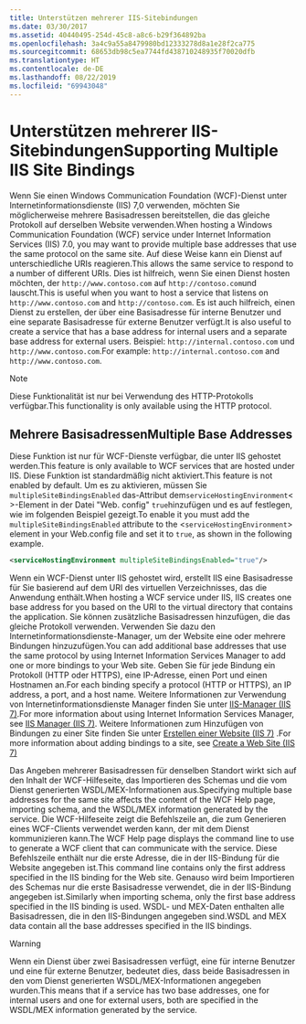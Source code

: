 ```yaml
---
title: Unterstützen mehrerer IIS-Sitebindungen
ms.date: 03/30/2017
ms.assetid: 40440495-254d-45c8-a8c6-b29f364892ba
ms.openlocfilehash: 3a4c9a55a8479980bd12333278d8a1e28f2ca775
ms.sourcegitcommit: 68653db98c5ea7744fd438710248935f70020dfb
ms.translationtype: HT
ms.contentlocale: de-DE
ms.lasthandoff: 08/22/2019
ms.locfileid: "69943048"
---
```

# <a name="supporting-multiple-iis-site-bindings"></a><span data-ttu-id="909ef-102">Unterstützen mehrerer IIS-Sitebindungen</span><span class="sxs-lookup"><span data-stu-id="909ef-102">Supporting Multiple IIS Site Bindings</span></span>
<span data-ttu-id="909ef-103">Wenn Sie einen Windows Communication Foundation (WCF)-Dienst unter Internetinformationsdienste (IIS) 7,0 verwenden, möchten Sie möglicherweise mehrere Basisadressen bereitstellen, die das gleiche Protokoll auf derselben Website verwenden.</span><span class="sxs-lookup"><span data-stu-id="909ef-103">When hosting a Windows Communication Foundation (WCF) service under Internet Information Services (IIS) 7.0, you may want to provide multiple base addresses that use the same protocol on the same site.</span></span> <span data-ttu-id="909ef-104">Auf diese Weise kann ein Dienst auf unterschiedliche URIs reagieren.</span><span class="sxs-lookup"><span data-stu-id="909ef-104">This allows the same service to respond to a number of different URIs.</span></span> <span data-ttu-id="909ef-105">Dies ist hilfreich, wenn Sie einen Dienst hosten möchten, der `http://www.contoso.com` auf `http://contoso.com`und lauscht.</span><span class="sxs-lookup"><span data-stu-id="909ef-105">This is useful when you want to host a service that listens on `http://www.contoso.com` and `http://contoso.com`.</span></span> <span data-ttu-id="909ef-106">Es ist auch hilfreich, einen Dienst zu erstellen, der über eine Basisadresse für interne Benutzer und eine separate Basisadresse für externe Benutzer verfügt.</span><span class="sxs-lookup"><span data-stu-id="909ef-106">It is also useful to create a service that has a base address for internal users and a separate base address for external users.</span></span> <span data-ttu-id="909ef-107">Beispiel: `http://internal.contoso.com` und `http://www.contoso.com`.</span><span class="sxs-lookup"><span data-stu-id="909ef-107">For example: `http://internal.contoso.com` and `http://www.contoso.com`.</span></span>  
  
> [!NOTE]
> <span data-ttu-id="909ef-108">Diese Funktionalität ist nur bei Verwendung des HTTP-Protokolls verfügbar.</span><span class="sxs-lookup"><span data-stu-id="909ef-108">This functionality is only available using the HTTP protocol.</span></span>  
  
## <a name="multiple-base-addresses"></a><span data-ttu-id="909ef-109">Mehrere Basisadressen</span><span class="sxs-lookup"><span data-stu-id="909ef-109">Multiple Base Addresses</span></span>  
 <span data-ttu-id="909ef-110">Diese Funktion ist nur für WCF-Dienste verfügbar, die unter IIS gehostet werden.</span><span class="sxs-lookup"><span data-stu-id="909ef-110">This feature is only available to WCF services that are hosted under IIS.</span></span> <span data-ttu-id="909ef-111">Diese Funktion ist standardmäßig nicht aktiviert.</span><span class="sxs-lookup"><span data-stu-id="909ef-111">This feature is not enabled by default.</span></span> <span data-ttu-id="909ef-112">Um es zu aktivieren, müssen Sie `multipleSiteBindingsEnabled` das-Attribut dem`serviceHostingEnvironment`< >-Element in der Datei "Web. config" `true`hinzufügen und es auf festlegen, wie im folgenden Beispiel gezeigt.</span><span class="sxs-lookup"><span data-stu-id="909ef-112">To enable it you must add the `multipleSiteBindingsEnabled` attribute to the <`serviceHostingEnvironment`> element in your Web.config file and set it to `true`, as shown in the following example.</span></span>  
  
```xml  
<serviceHostingEnvironment multipleSiteBindingsEnabled="true"/>  
```  
  
 <span data-ttu-id="909ef-113">Wenn ein WCF-Dienst unter IIS gehostet wird, erstellt IIS eine Basisadresse für Sie basierend auf dem URI des virtuellen Verzeichnisses, das die Anwendung enthält.</span><span class="sxs-lookup"><span data-stu-id="909ef-113">When hosting a WCF service under IIS, IIS creates one base address for you based on the URI to the virtual directory that contains the application.</span></span> <span data-ttu-id="909ef-114">Sie können zusätzliche Basisadressen hinzufügen, die das gleiche Protokoll verwenden. Verwenden Sie dazu den Internetinformationsdienste-Manager, um der Website eine oder mehrere Bindungen hinzuzufügen.</span><span class="sxs-lookup"><span data-stu-id="909ef-114">You can add additional base addresses that use the same protocol by using Internet Information Services Manager to add one or more bindings to your Web site.</span></span> <span data-ttu-id="909ef-115">Geben Sie für jede Bindung ein Protokoll (HTTP oder HTTPS), eine IP-Adresse, einen Port und einen Hostnamen an.</span><span class="sxs-lookup"><span data-stu-id="909ef-115">For each binding specify a protocol (HTTP or HTTPS), an IP address, a port, and a host name.</span></span> <span data-ttu-id="909ef-116">Weitere Informationen zur Verwendung von Internetinformationsdienste Manager finden Sie unter [IIS-Manager (IIS 7)](https://go.microsoft.com/fwlink/?LinkId=164057).</span><span class="sxs-lookup"><span data-stu-id="909ef-116">For more information about using Internet Information Services Manager, see [IIS Manager (IIS 7)](https://go.microsoft.com/fwlink/?LinkId=164057).</span></span> <span data-ttu-id="909ef-117">Weitere Informationen zum Hinzufügen von Bindungen zu einer Site finden Sie unter [Erstellen einer Website (IIS 7)](https://go.microsoft.com/fwlink/?LinkId=164060) .</span><span class="sxs-lookup"><span data-stu-id="909ef-117">For more information about adding bindings to a site, see [Create a Web Site (IIS 7)](https://go.microsoft.com/fwlink/?LinkId=164060)</span></span>  
  
 <span data-ttu-id="909ef-118">Das Angeben mehrerer Basisadressen für denselben Standort wirkt sich auf den Inhalt der WCF-Hilfeseite, das Importieren des Schemas und die vom Dienst generierten WSDL/MEX-Informationen aus.</span><span class="sxs-lookup"><span data-stu-id="909ef-118">Specifying multiple base addresses for the same site affects the content of the WCF Help page, importing schema, and the WSDL/MEX information generated by the service.</span></span> <span data-ttu-id="909ef-119">Die WCF-Hilfeseite zeigt die Befehlszeile an, die zum Generieren eines WCF-Clients verwendet werden kann, der mit dem Dienst kommunizieren kann.</span><span class="sxs-lookup"><span data-stu-id="909ef-119">The WCF Help page displays the command line to use to generate a WCF client that can communicate with the service.</span></span> <span data-ttu-id="909ef-120">Diese Befehlszeile enthält nur die erste Adresse, die in der IIS-Bindung für die Website angegeben ist.</span><span class="sxs-lookup"><span data-stu-id="909ef-120">This command line contains only the first address specified in the IIS binding for the Web site.</span></span> <span data-ttu-id="909ef-121">Genauso wird beim Importieren des Schemas nur die erste Basisadresse verwendet, die in der IIS-Bindung angegeben ist.</span><span class="sxs-lookup"><span data-stu-id="909ef-121">Similarly when importing schema, only the first base address specified in the IIS binding is used.</span></span> <span data-ttu-id="909ef-122">WSDL- und MEX-Daten enthalten alle Basisadressen, die in den IIS-Bindungen angegeben sind.</span><span class="sxs-lookup"><span data-stu-id="909ef-122">WSDL and MEX data contain all the base addresses specified in the IIS bindings.</span></span>  
  
> [!WARNING]
>  <span data-ttu-id="909ef-123">Wenn ein Dienst über zwei Basisadressen verfügt, eine für interne Benutzer und eine für externe Benutzer, bedeutet dies, dass beide Basisadressen in den vom Dienst generierten WSDL/MEX-Informationen angegeben wurden.</span><span class="sxs-lookup"><span data-stu-id="909ef-123">This means that if a service has two base addresses, one for internal users and one for external users, both are specified in the WSDL/MEX information generated by the service.</span></span>
